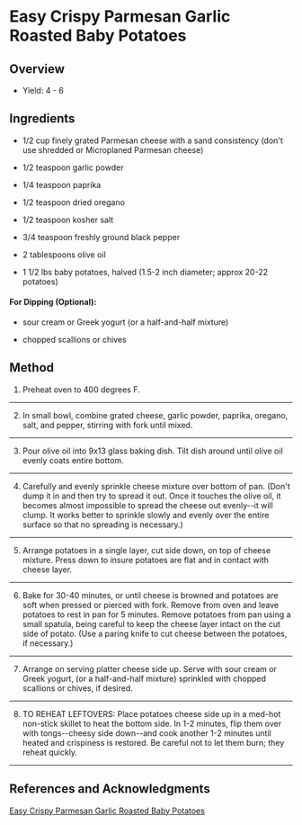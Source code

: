 # Easy Crispy Parmesan Garlic Roasted Baby Potatoes

## Overview

- Yield: 4 - 6

## Ingredients

- 1/2 cup finely grated Parmesan cheese with a sand consistency (don't use shredded or Microplaned Parmesan cheese)

- 1/2 teaspoon garlic powder

- 1/4 teaspoon paprika

- 1/2 teaspoon dried oregano

- 1/2 teaspoon kosher salt

- 3/4 teaspoon freshly ground black pepper

- 2 tablespoons olive oil

- 1 1/2 lbs baby potatoes, halved (1.5-2 inch diameter; approx 20-22 potatoes)

#### For Dipping (Optional):

- sour cream or Greek yogurt (or a half-and-half mixture)

- chopped scallions or chives

## Method

1. Preheat oven to 400 degrees F.
---

2. In small bowl, combine grated cheese, garlic powder, paprika, oregano, salt, and pepper, stirring with fork until mixed.
---

3. Pour olive oil into 9x13 glass baking dish. Tilt dish around until olive oil evenly coats entire bottom.
---

4. Carefully and evenly sprinkle cheese mixture over bottom of pan. (Don't dump it in and then try to spread it out. Once it touches the olive oil, it becomes almost impossible to spread the cheese out evenly--it will clump. It works better to sprinkle slowly and evenly over the entire surface so that no spreading is necessary.)
---

5. Arrange potatoes in a single layer, cut side down, on top of cheese mixture. Press down to insure potatoes are flat and in contact with cheese layer.
---

6. Bake for 30-40 minutes, or until cheese is browned and potatoes are soft when pressed or pierced with fork. Remove from oven and leave potatoes to rest in pan for 5 minutes. Remove potatoes from pan using a small spatula, being careful to keep the cheese layer intact on the cut side of potato. (Use a paring knife to cut cheese between the potatoes, if necessary.)
---

7. Arrange on serving platter cheese side up. Serve with sour cream or Greek yogurt, (or a half-and-half mixture) sprinkled with chopped scallions or chives, if desired.
---

8. TO REHEAT LEFTOVERS:  Place potatoes cheese side up in a med-hot non-stick skillet to heat the bottom side. In 1-2 minutes, flip them over with tongs--cheesy side down--and cook another 1-2 minutes until heated and crispiness is restored. Be careful not to let them burn; they reheat quickly.
---

## References and Acknowledgments

[Easy Crispy Parmesan Garlic Roasted Baby Potatoes](https://www.theyummylife.com/Parmesan_Roasted_Baby_Potatoes#EmbedRecipe_420)
